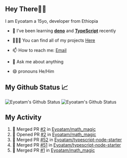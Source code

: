 ## Hey There👋🏽

I am Eyoatam a 15yo, developer from Ethiopia

- 🔭 I’ve been learning **[deno](https://github.com/denoland/deno)** and **[TypeScript](https://github.com/microsoft/TypeScript)** recently 

- 🧑🏽‍💻  You can find all of my projects [Here](https://github.com/Eyoatam?tab=repositories)

- 📫  How to reach me: [Email](mailto:eyoatamtamirat7@gmail.com)

- 💬 Ask me about anything

- 😄 pronouns He/Him

## My Github Status 📈 
<p> 
  <img src="https://github-readme-stats.vercel.app/api?username=Eyoatam&show_icons=true&theme=prussian" alt="Eyoatam's Github Status" />
  <img src="https://github-readme-stats.vercel.app/api/top-langs/?username=Eyoatam&layout=compact&theme=prussian" alt="Eyoatam's Github Status" />
</p>

## My Activity

<!--START_SECTION:activity-->
1. 🎉 Merged PR [#2](https://github.com/Eyoatam/math_magic/pull/2) in [Eyoatam/math_magic](https://github.com/Eyoatam/math_magic)
2. 💪 Opened PR [#2](https://github.com/Eyoatam/math_magic/pull/2) in [Eyoatam/math_magic](https://github.com/Eyoatam/math_magic)
3. 🎉 Merged PR [#52](https://github.com/Eyoatam/typescript-node-starter/pull/52) in [Eyoatam/typescript-node-starter](https://github.com/Eyoatam/typescript-node-starter)
4. 🎉 Merged PR [#51](https://github.com/Eyoatam/typescript-node-starter/pull/51) in [Eyoatam/typescript-node-starter](https://github.com/Eyoatam/typescript-node-starter)
5. 🎉 Merged PR [#1](https://github.com/Eyoatam/math_magic/pull/1) in [Eyoatam/math_magic](https://github.com/Eyoatam/math_magic)
<!--END_SECTION:activity-->
